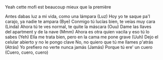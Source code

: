 
Yeah cette mofi est beaucoup mieux que la première

Antes dabas luz a mi vida, como una lámpara (Luz)
Hoy yo te saque pa'l carajo, ya nadie te ampara (Bye)
Conmigo tú lucías bien, te veías muy cara (Linda)
Ahora tú te ves normal, te quite la máscara (Ouu)
Dame las llaves del apartment y de la nave (Mmm)
Ahora es otra quien vacila y eso tú lo sabes (Yeh)
Ella me trata bien, pero en la cama me pone grave (Uuh)
Dejo el celular abierto y no le pongo clave
No, no quiero que tú me llames p'atrás (Atrás)
Yo prefiero no verte nunca jamás (Jamás)
Porque tú ere' un cuero (Cuero, cuero, cuero)
